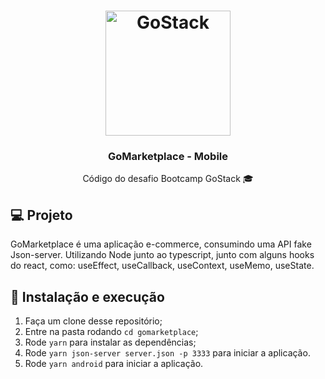 <h1 align="center">
  <img alt="GoStack" src="https://rocketseat-cdn.s3-sa-east-1.amazonaws.com/bootcamp-header.png" width="200px" />
</h1>

<h3 align="center">GoMarketplace - Mobile</h3>

<p align="center">Código do desafio Bootcamp GoStack 🎓</p>

## 💻 Projeto

GoMarketplace é uma aplicação e-commerce, consumindo uma API fake Json-server. Utilizando Node junto ao typescript, junto com alguns hooks do react, como: useEffect, useCallback, useContext, useMemo, useState.

## 🚀 Instalação e execução

1. Faça um clone desse repositório;
2. Entre na pasta rodando `cd gomarketplace`;
3. Rode `yarn` para instalar as dependências;
4. Rode `yarn json-server server.json -p 3333` para iniciar a aplicação.
5. Rode `yarn android` para iniciar a aplicação.
